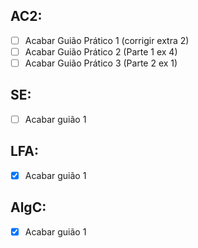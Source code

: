 ## AC2:
- [ ] Acabar Guião Prático 1 (corrigir extra 2)
- [ ] Acabar Guião Prático 2 (Parte 1 ex 4)
- [ ] Acabar Guião Prático 3 (Parte 2 ex 1)

## SE:
- [ ] Acabar guião 1

## LFA:
- [x] Acabar guião 1

## AlgC: 
- [x] Acabar guião 1
